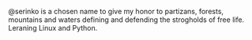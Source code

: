 @serinko is a chosen name to give my honor to partizans, forests, mountains and waters defining and defending the strogholds of free life.
Leraning Linux and Python.

<!---
serinko/serinko is a ✨ special ✨ repository because its `README.md` (this file) appears on your GitHub profile.
You can click the Preview link to take a look at your changes.
--->
